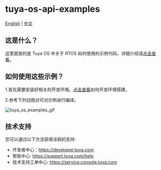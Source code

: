 # tuya-os-api-examples

[English](./README.md) | [中文](./README_zh.md) 

## 这是什么？

这里面放的是 Tuya OS 中关于 RTOS 如何使用的示例代码，详细介绍请[点击查看]()。

## 如何使用这些示例？

1.首先需要安装好相关的开发环境。[点击查看](https://developer.tuya.com/cn/docs/iot/SoC-redevelopment_Windows?id=Kauqrxxka0wv6)如何开发环境搭建。

2.参考下列动图对可对示例进行编译。

![tuya_os_examples_gif](https://images.tuyacn.com/smart/shiliu_zone/tuya_os_examples/tuya_os_examples_gif.gif)

## 技术支持

您可以通过以下方法获得涂鸦的支持:

- 开发者中心：https://developer.tuya.com
- 帮助中心: https://support.tuya.com/help
- 技术支持工单中心: https://service.console.tuya.com 
